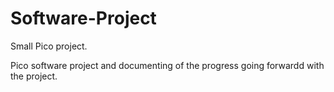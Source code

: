 # Software-Project
Small Pico project.

Pico software project and documenting of the progress going forwardd with the project. 
